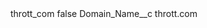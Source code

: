 <?xml version="1.0" encoding="UTF-8"?>
<CustomMetadata xmlns="http://soap.sforce.com/2006/04/metadata" xmlns:xsi="http://www.w3.org/2001/XMLSchema-instance" xmlns:xsd="http://www.w3.org/2001/XMLSchema">
    <label>thrott_com</label>
    <protected>false</protected>
    <values>
        <field>Domain_Name__c</field>
        <value xsi:type="xsd:string">thrott.com</value>
    </values>
</CustomMetadata>
